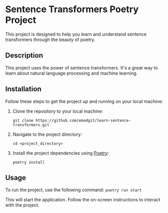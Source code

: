 # Sentence Transformers Poetry Project

This project is designed to help you learn and understand sentence transformers through the beauty of poetry.

## Description

This project uses the power of sentence transformers. It's a great way to learn about natural language processing and machine learning.

## Installation

Follow these steps to get the project up and running on your local machine:

1. Clone the repository to your local machine:
    ```
    git clone https://github.com/emadgit/learn-sentence-transformers.git
    ```
2. Navigate to the project directory:
    ```
    cd <project_directory>
    ```
3. Install the project dependencies using [Poetry](https://python-poetry.org/docs/):
    ```
    poetry install
    ```

## Usage

To run the project, use the following command:
    ```
    poetry run start
    ```

This will start the application. Follow the on-screen instructions to interact with the project.

